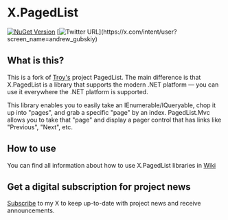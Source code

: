 # X.PagedList

[![NuGet Version](http://img.shields.io/nuget/v/X.PagedList.svg?style=flat)](https://www.nuget.org/packages/X.PagedList/)
[![Twitter URL](https://img.shields.io/twitter/url/https/twitter.com/andrew_gubskiy.svg?style=social&label=Follow%20me!)](https://x.com/intent/user?screen_name=andrew_gubskiy)


## What is this?
This is a fork of [Troy's](https://github.com/troygoode) project PagedList. The main difference is that X.PagedList is a library that supports the 
modern .NET platform — you can use it everywhere the .NET platform is supported.

This library enables you to easily take an IEnumerable/IQueryable, chop it up into "pages", and grab a specific "page" 
by an index. PagedList.Mvc allows you to take that "page" and display a pager control that has links like "Previous", 
"Next", etc.

## How to use
You can find all information about how to use X.PagedList libraries in [Wiki](https://github.com/dncuug/X.PagedList/wiki)

## Get a digital subscription for project news
[Subscribe](https://x.com/intent/user?screen_name=andrew_gubskiy) to my X to keep up-to-date with project news and receive announcements.
